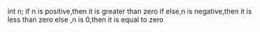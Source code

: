  int n;
  if n is positive,then it is greater than zero
  if else,n is negative,then it is less than zero
  else ,n is 0,then it is equal to zero
